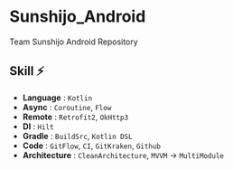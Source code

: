 # Sunshijo_Android
Team Sunshijo Android Repository

## Skill ⚡️
- **Language** : `Kotlin`
- **Async** : `Coroutine`, `Flow`
- **Remote** : `Retrofit2`, `OkHttp3`
- **DI** : `Hilt`
- **Gradle** : `BuildSrc`, `Kotlin DSL`
- **Code** : `GitFlow`, `CI`, `GitKraken`, `Github`
- **Architecture** : `CleanArchitecture`, `MVVM` -> `MultiModule`
